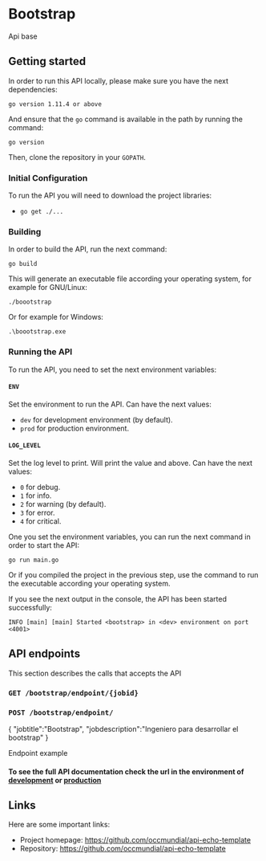 # Bootstrap
Api base

## Getting started

In order to run this API locally, please make sure you have the next dependencies:

    go version 1.11.4 or above

And ensure that the `go` command is available in the path by running the command:

    go version

Then, clone the repository in your `GOPATH`.

### Initial Configuration

To run the API you will need to download the project libraries:

  * `go get ./...`

### Building

In order to build the API, run the next command:

    go build

This will generate an executable file according your operating system, for example for GNU/Linux:

    ./boootstrap

Or for example for Windows:

    .\boootstrap.exe

### Running the API

To run the API, you need to set the next environment variables:

#### `ENV`

Set the environment to run the API. Can have the next values:

 - `dev` for development environment (by default).
 - `prod` for production environment.

#### `LOG_LEVEL`

Set the log level to print. Will print the value and above. Can have the next values:

 - `0` for debug.
 - `1` for info.
 - `2` for warning (by default).
 - `3` for error.
 - `4` for critical.

One you set the environment variables, you can run the next command in order to start the API:

    go run main.go

Or if you compiled the project in the previous step, use the command to run the executable according your operating system.

If you see the next output in the console, the API has been started successfully:

    INFO [main] [main] Started <bootstrap> in <dev> environment on port <4001>


## API endpoints

This section describes the calls that accepts the API

### `GET /bootstrap/endpoint/{jobid}`

### `POST /bootstrap/endpoint/`

{
	"jobtitle":"Bootstrap",
	"jobdescription":"Ingeniero para desarrollar el bootstrap"
}

Endpoint example

#### To see the full API documentation check the url in the environment of [development](http://10.10.30.84:5010/bootstrap/info/index.html) or [production]()

## Links

Here are some important links:

- Project homepage: https://github.com/occmundial/api-echo-template
- Repository: https://github.com/occmundial/api-echo-template